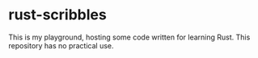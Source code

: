 # rust-scribbles

This is my playground, hosting some code written for learning Rust. This repository has no practical use.
